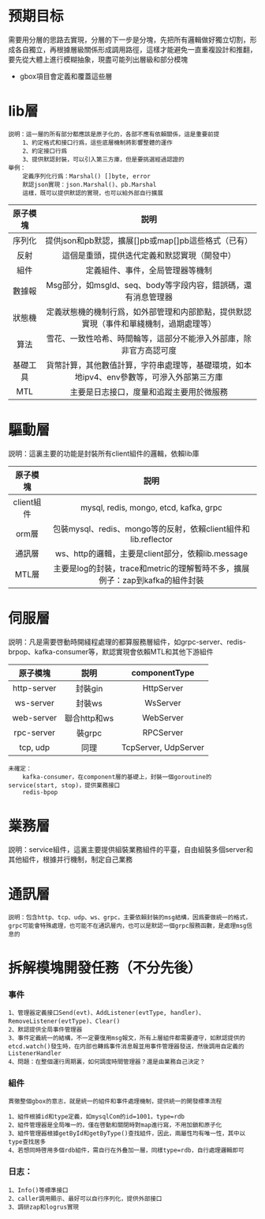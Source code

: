 
#   预期目标

需要用分層的思路去實現，分層的下一步是分塊，先把所有邏輯做好獨立切割，形成各自獨立，再根據層級關係形成調用路徑，這樣才能避免一直重複設計和推翻，要先從大體上進行模糊抽象，現盡可能列出層級和部分模塊

* gbox項目會定義和覆蓋這些層


#	lib層

	説明：這一層的所有部分都應該是原子化的，各部不應有依賴關係，這是重要前提
		1、約定格式和接口行爲，這些底層機制將影響整體的運作
		2、約定接口行爲
		3、提供默認封裝，可以引入第三方庫，但是要挑選經過認證的
	舉例：
		定義序列化行爲：Marshal() []byte, error
		默認json實現：json.Marshal()、pb.Marshal
		這樣，既可以提供默認的實現，也可以給外部自行擴展

原子模塊|説明
:---:|:---:
序列化|提供json和pb默認，擴展[]pb或map[]pb這些格式（已有）
反射|這個是重頭，提供迭代定義和默認實現（開發中）
組件|定義組件、事件，全局管理器等機制
數據報|Msg部分，如msgId、seq、body等字段内容，錯誤碼，還有消息管理器
狀態機|定義狀態機的機制行爲，如外部管理和内部節點，提供默認實現（事件和單綫機制，過期處理等）
算法|雪花、一致性哈希、時間輪等，這部分不能滲入外部庫，除非官方高認可度
基礎工具|貨幣計算，其他數值計算，字符串處理等，基礎環境，如本地ipv4、env參數等，可滲入外部第三方庫
MTL|主要是日志接口，度量和追蹤主要用於微服務


# 驅動層

  説明：這裏主要的功能是封裝所有client組件的邏輯，依賴lib庫

原子模塊|説明
:---:|:---:
client組件|mysql, redis, mongo, etcd, kafka, grpc
orm層|包裝mysql、redis、mongo等的反射，依賴client組件和lib.reflector
通訊層|ws、http的邏輯，主要是client部分，依賴lib.message
MTL層|主要是log的封裝，trace和metric的理解暫時不多，擴展例子：zap到kafka的組件封裝


# 伺服層
  説明：凡是需要啓動時開綫程處理的都算服務層組件，如grpc-server、redis-brpop、kafka-consumer等，默認實現會依賴MTL和其他下游組件

原子模塊|説明|componentType
:---:|:---:|:---:
http-server|封裝gin|HttpServer
ws-server|封裝ws|WsServer
web-server|聯合http和ws|WebServer
rpc-server|裝grpc|RPCServer
tcp, udp|同理|TcpServer, UdpServer
  
	未確定：
		kafka-consumer，在component層的基礎上，封裝一個goroutine的service(start, stop)，提供業務接口
		redis-bpop


# 業務層
  説明：service組件，這裏主要提供組裝業務組件的平臺，自由組裝多個server和其他組件，根據并行機制，制定自己業務


# 通訊層
	説明：包含http、tcp、udp、ws、grpc，主要依賴封裝的msg結構，因爲要做統一的格式，grpc可能會特殊處理，也可能不在通訊層内，也可以是默認一個grpc服務函數，是處理msg信息的





# 拆解模塊開發任務（不分先後）

###	事件

	1、管理器定義接口Send(evt)、AddListener(evtType, handler)、RemoveListener(evtType)、Clear()
	2、默認提供全局事件管理器
	3、事件定義統一的結構，不一定要復用msg報文，所有上層組件都需要遵守，如默認提供的etcd.watch()發生時，在内部也轉爲事件消息報並用事件管理器發送，然後調用自定義的ListenerHandler
	4、問題：在整個運行周期裏，如何調度時間管理器？還是由業務自己決定？

###	組件
	貫徹整個gbox的意志，就是統一的組件和事件處理機制，提供統一的開發標準流程
	
	1、組件根據id和type定義，如mysqlCom的id=1001，type=rdb
	2、組件管理器是全局唯一的，僅在啓動和關閉時對map進行寫，不用加鎖和原子化
	3、組件管理器根據getById和getByType()查找組件，因此，兩屬性均有唯一性，其中以type查找居多
	4、若想同時啓用多個rdb組件，需自行在外叠加一層，同樣type=rdb，自行處理邏輯即可

###	日志：
	1、Info()等標準接口
	2、caller調用顯示、最好可以自行序列化，提供外部接口
	3、調研zap和logrus實現